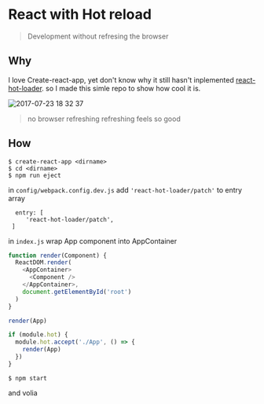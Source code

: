 # React with Hot reload
> Development without refresing the browser

## Why
I love Create-react-app, yet don't know why it still hasn't inplemented [react-hot-loader](https://github.com/gaearon/react-hot-loader/tree/master/docs). so I made this simle repo to show how cool it is.

![2017-07-23 18 32 37](https://user-images.githubusercontent.com/19645990/28503478-8fcb436a-6fd5-11e7-94f5-7bb08bbbdc16.gif)
> no browser refreshing refreshing feels so good

## How
```
$ create-react-app <dirname>
$ cd <dirname>
$ npm run eject
```
in `config/webpack.config.dev.js` add `'react-hot-loader/patch'`  to entry array
```
  entry: [
     'react-hot-loader/patch',
 ]
```
in `index.js` wrap App component into AppContainer
```js
function render(Component) {
  ReactDOM.render(
    <AppContainer>
      <Component />
    </AppContainer>,
    document.getElementById('root')
  )
}

render(App)

if (module.hot) {
  module.hot.accept('./App', () => {
    render(App)
  })
}
```
```
$ npm start
```
and volia
